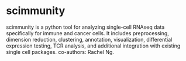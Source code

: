 # scimmunity

scimmunity is a python tool for analyzing single-cell RNAseq data specifically for immune and cancer cells.  It includes preprocessing, dimension reduction, clustering, annotation, visualization, differential expression testing, TCR analysis, and additional integration with existing single cell packages. co-authors:  Rachel Ng.
